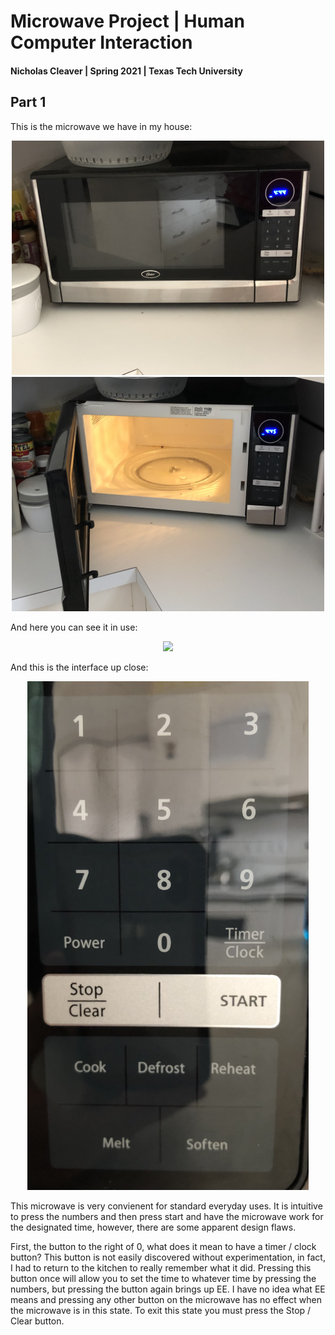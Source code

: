 # Microwave Project | Human Computer Interaction
#### Nicholas Cleaver | Spring 2021 | Texas Tech University


## Part 1
This is the microwave we have in my house:

<div style="text-align: center">
<img src="Microwave-full.jpg" width=500 >
<img src="Microwave-open.jpg" width=500>
</div>

And here you can see it in use:

<div style="text-align: center">
<img src="Microwave-in-use.gif" width=650>
</div>

And this is the interface up close:

<div style="text-align: center">
<img src="Microwave-interface.jpg" width=450>
</div>

This microwave is very convienent for standard everyday uses. It is intuitive to press the numbers and then press start and have the microwave work for the designated time, however, there are some apparent design flaws.

First, the button  to the right of 0, what does it mean to have a timer / clock button? This button is not easily discovered without experimentation, in fact, I had to return to the kitchen to really remember what it did. Pressing this button once will allow you to set the time to whatever time by pressing the numbers, but pressing the button again brings up EE. I have no idea what EE means and pressing any other button on the microwave has no effect when the microwave is in this state. To exit this state you must press the Stop / Clear button.


